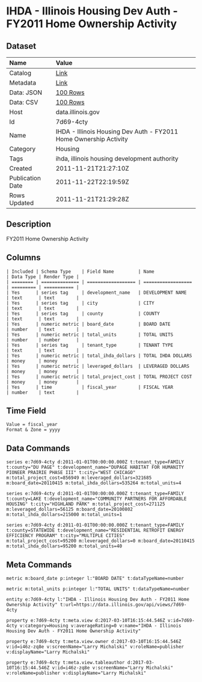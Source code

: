 # IHDA - Illinois Housing Dev Auth - FY2011 Home Ownership Activity

## Dataset

| Name | Value |
| :--- | :---- |
| Catalog | [Link](https://catalog.data.gov/dataset/ihda-illinois-housing-dev-auth-fy2011-home-ownership-activity-de342) |
| Metadata | [Link](https://data.illinois.gov/api/views/7d69-4cty) |
| Data: JSON | [100 Rows](https://data.illinois.gov/api/views/7d69-4cty/rows.json?max_rows=100) |
| Data: CSV | [100 Rows](https://data.illinois.gov/api/views/7d69-4cty/rows.csv?max_rows=100) |
| Host | data.illinois.gov |
| Id | 7d69-4cty |
| Name | IHDA - Illinois Housing Dev Auth - FY2011 Home Ownership Activity |
| Category | Housing |
| Tags | ihda, illinois housing development authority |
| Created | 2011-11-21T21:27:10Z |
| Publication Date | 2011-11-22T22:19:59Z |
| Rows Updated | 2011-11-21T21:29:28Z |

## Description

FY2011 Home Ownership Activity

## Columns

```ls
| Included | Schema Type    | Field Name         | Name               | Data Type | Render Type |
| ======== | ============== | ================== | ================== | ========= | =========== |
| Yes      | series tag     | development_name   | DEVELOPMENT NAME   | text      | text        |
| Yes      | series tag     | city               | CITY               | text      | text        |
| Yes      | series tag     | county             | COUNTY             | text      | text        |
| Yes      | numeric metric | board_date         | BOARD DATE         | number    | text        |
| Yes      | numeric metric | total_units        | TOTAL UNITS        | number    | number      |
| Yes      | series tag     | tenant_type        | TENANT TYPE        | text      | text        |
| Yes      | numeric metric | total_ihda_dollars | TOTAL IHDA DOLLARS | money     | money       |
| Yes      | numeric metric | leveraged_dollars  | LEVERAGED DOLLARS  | money     | money       |
| Yes      | numeric metric | total_project_cost | TOTAL PROJECT COST | money     | money       |
| Yes      | time           | fiscal_year        | FISCAL YEAR        | number    | text        |
```

## Time Field

```ls
Value = fiscal_year
Format & Zone = yyyy
```

## Data Commands

```ls
series e:7d69-4cty d:2011-01-01T00:00:00.000Z t:tenant_type=FAMILY t:county="DU PAGE" t:development_name="DUPAGE HABITAT FOR HUMANITY PIONEER PRAIRIE PHASE III" t:city="WEST CHICAGO" m:total_project_cost=856949 m:leveraged_dollars=321685 m:board_date=20110415 m:total_ihda_dollars=535264 m:total_units=4

series e:7d69-4cty d:2011-01-01T00:00:00.000Z t:tenant_type=FAMILY t:county=LAKE t:development_name="COMMUNITY PARTNERS FOR AFFORDABLE HOUSING" t:city="HIGHLAND PARK" m:total_project_cost=271125 m:leveraged_dollars=56125 m:board_date=20100802 m:total_ihda_dollars=215000 m:total_units=1

series e:7d69-4cty d:2011-01-01T00:00:00.000Z t:tenant_type=FAMILY t:county=STATEWIDE t:development_name="RESIDENTIAL RETROFIT ENERGY EFFICIENCY PROGRAM" t:city="MULTIPLE CITIES" m:total_project_cost=95200 m:leveraged_dollars=0 m:board_date=20110415 m:total_ihda_dollars=95200 m:total_units=40
```

## Meta Commands

```ls
metric m:board_date p:integer l:"BOARD DATE" t:dataTypeName=number

metric m:total_units p:integer l:"TOTAL UNITS" t:dataTypeName=number

entity e:7d69-4cty l:"IHDA - Illinois Housing Dev Auth - FY2011 Home Ownership Activity" t:url=https://data.illinois.gov/api/views/7d69-4cty

property e:7d69-4cty t:meta.view d:2017-03-10T16:15:44.546Z v:id=7d69-4cty v:category=Housing v:averageRating=0 v:name="IHDA - Illinois Housing Dev Auth - FY2011 Home Ownership Activity"

property e:7d69-4cty t:meta.view.owner d:2017-03-10T16:15:44.546Z v:id=i46z-zq8e v:screenName="Larry Michalski" v:roleName=publisher v:displayName="Larry Michalski"

property e:7d69-4cty t:meta.view.tableauthor d:2017-03-10T16:15:44.546Z v:id=i46z-zq8e v:screenName="Larry Michalski" v:roleName=publisher v:displayName="Larry Michalski"
```